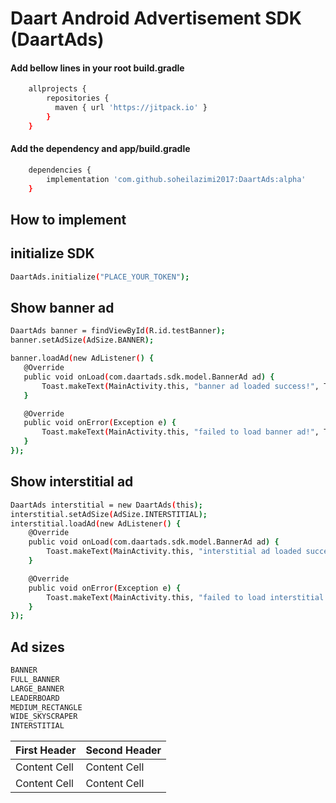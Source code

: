 # Daart Android Advertisement SDK (DaartAds)

#### Add bellow lines in your root build.gradle
```sh
    allprojects {
        repositories {
          maven { url 'https://jitpack.io' }
        }
    }
```

#### Add the dependency and app/build.gradle
```sh
    dependencies {
        implementation 'com.github.soheilazimi2017:DaartAds:alpha'
    }
```
## How to implement

## initialize SDK
```sh
DaartAds.initialize("PLACE_YOUR_TOKEN");
```

## Show banner ad
```sh
DaartAds banner = findViewById(R.id.testBanner);
banner.setAdSize(AdSize.BANNER);

banner.loadAd(new AdListener() {
   @Override
   public void onLoad(com.daartads.sdk.model.BannerAd ad) {
       Toast.makeText(MainActivity.this, "banner ad loaded success!", Toast.LENGTH_SHORT).show();
   }

   @Override
   public void onError(Exception e) {
       Toast.makeText(MainActivity.this, "failed to load banner ad!", Toast.LENGTH_SHORT).show();
   }
});
```

## Show interstitial ad
```sh
DaartAds interstitial = new DaartAds(this);
interstitial.setAdSize(AdSize.INTERSTITIAL);
interstitial.loadAd(new AdListener() {
    @Override
    public void onLoad(com.daartads.sdk.model.BannerAd ad) {
        Toast.makeText(MainActivity.this, "interstitial ad loaded success!", Toast.LENGTH_SHORT).show();
    }

    @Override
    public void onError(Exception e) {
        Toast.makeText(MainActivity.this, "failed to load interstitial ad!", Toast.LENGTH_SHORT).show();
    }
});
```

## Ad sizes
```sh
BANNER
FULL_BANNER
LARGE_BANNER
LEADERBOARD
MEDIUM_RECTANGLE
WIDE_SKYSCRAPER
INTERSTITIAL
```

| First Header  | Second Header |
| ------------- | ------------- |
| Content Cell  | Content Cell  |
| Content Cell  | Content Cell  |


